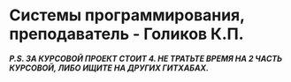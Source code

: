 # Системы программирования, преподаватель - Голиков К.П.

***P.S. ЗА КУРСОВОЙ ПРОЕКТ СТОИТ 4. НЕ ТРАТЬТЕ ВРЕМЯ НА 2 ЧАСТЬ КУРСОВОЙ, ЛИБО ИЩИТЕ НА ДРУГИХ ГИТХАБАХ.***
